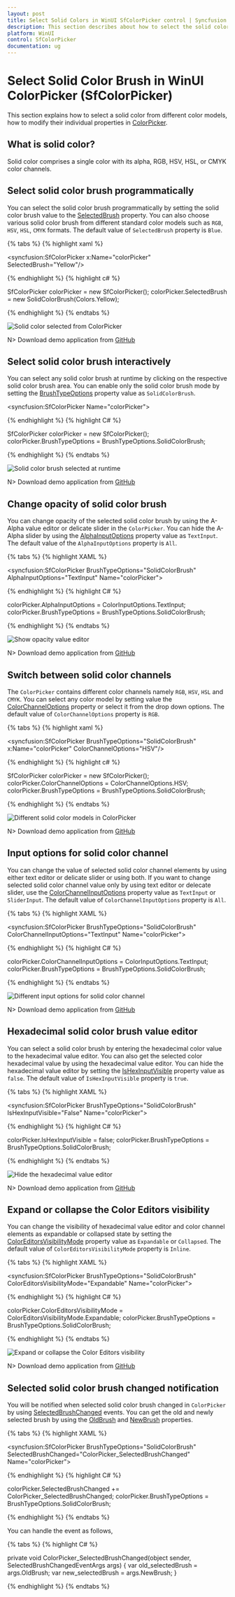 ```yaml
---
layout: post
title: Select Solid Colors in WinUI SfColorPicker control | Syncfusion
description: This section describes about how to select the solid color brush in the SfColorPicker control and its features.
platform: WinUI
control: SfColorPicker
documentation: ug
---
```


# Select Solid Color Brush in WinUI ColorPicker (SfColorPicker)

This section explains how to select a solid color from different color models, how to modify their individual properties in [ColorPicker](https://help.syncfusion.com/cr/winUI/Syncfusion.UI.Xaml.Editors.SfColorPicker.html).

## What is solid color?

Solid color comprises a single color with its alpha, RGB, HSV, HSL, or CMYK color channels.

## Select solid color brush programmatically

You can select the solid color brush programmatically by setting the solid color brush value to the [SelectedBrush](https://help.syncfusion.com/cr/winUI/Syncfusion.UI.Xaml.Editors.SfColorPicker.html#Syncfusion_UI_Xaml_Editors_SfColorPicker_SelectedBrush) property. You can also choose various solid color brush from different standard color models such as `RGB`, `HSV`, `HSL`, `CMYK` formats. The default value of `SelectedBrush` property is `Blue`.

{% tabs %}
{% highlight xaml %}

 <syncfusion:SfColorPicker x:Name="colorPicker"
                           SelectedBrush="Yellow"/>

{% endhighlight %}
{% highlight c# %}

SfColorPicker colorPicker = new SfColorPicker();
colorPicker.SelectedBrush = new SolidColorBrush(Colors.Yellow);

{% endhighlight %}
{% endtabs %}

![Solid color selected from ColorPicker](Getting-Started_images/select_Solidcolor.png)

N> Download demo application from [GitHub](https://github.com/SyncfusionExamples/syncfusion-winui-colorpicker-examples/tree/master/Samples/SelectSolidColors)

## Select solid color brush interactively

You can select any solid color brush at runtime by clicking on the respective solid color brush area. You can enable only the solid color brush mode by setting the [BrushTypeOptions](https://help.syncfusion.com/cr/winui/Syncfusion.UI.Xaml.Editors.SfColorPicker.html#Syncfusion_UI_Xaml_Editors_SfColorPicker_BrushTypeOptions) property value as `SolidColorBrush`.

<syncfusion:SfColorPicker Name="colorPicker">

{% endhighlight %}
{% highlight C# %}

SfColorPicker colorPicker = new SfColorPicker();
colorPicker.BrushTypeOptions = BrushTypeOptions.SolidColorBrush;

{% endhighlight %}
{% endtabs %}

![Solid color brush selected at runtime](Getting-Started_images/Solidcolor.png)

N> Download demo application from [GitHub](https://github.com/SyncfusionExamples/syncfusion-winui-colorpicker-examples/tree/master/Samples/SelectSolidColors)

## Change opacity of solid color brush

You can change opacity of the selected solid color brush by using the A-Alpha value editor or delicate slider in the `ColorPicker`. You can hide the A-Alpha slider by using the [AlphaInputOptions](https://help.syncfusion.com/cr/winUI/Syncfusion.UI.Xaml.Editors.SfColorPicker.html#Syncfusion_UI_Xaml_Editors_SfColorPicker_AlphaInputOptions) property value as `TextInput`. The default value of the `AlphaInputOptions` property is `All`.

{% tabs %}
{% highlight XAML %}

<syncfusion:SfColorPicker BrushTypeOptions="SolidColorBrush"
                          AlphaInputOptions="TextInput"
                          Name="colorPicker">

{% endhighlight %}
{% highlight C# %}

colorPicker.AlphaInputOptions = ColorInputOptions.TextInput;
colorPicker.BrushTypeOptions = BrushTypeOptions.SolidColorBrush;

{% endhighlight %}
{% endtabs %}

![Show opacity value editor](Getting-Started_images/AlphaInputOptions.png)

N> Download demo application from [GitHub](https://github.com/SyncfusionExamples/syncfusion-winui-colorpicker-examples/tree/master/Samples/SelectSolidColors)

## Switch between solid color channels

The `ColorPicker` contains different color channels namely `RGB`, `HSV`, `HSL` and `CMYK`. You can select any color model by setting value the [ColorChannelOptions](https://help.syncfusion.com/cr/winUI/Syncfusion.UI.Xaml.Editors.SfColorPicker.html#Syncfusion_UI_Xaml_Editors_SfColorPicker_ColorChannelOptions) property or select it from the drop down options. The default value of `ColorChannelOptions` property is `RGB`.

{% tabs %}
{% highlight xaml %}

 <syncfusion:SfColorPicker BrushTypeOptions="SolidColorBrush"
                           x:Name="colorPicker"
                           ColorChannelOptions="HSV"/>

{% endhighlight %}
{% highlight c# %}

SfColorPicker colorPicker = new SfColorPicker();
colorPicker.ColorChannelOptions = ColorChannelOptions.HSV;
colorPicker.BrushTypeOptions = BrushTypeOptions.SolidColorBrush;

{% endhighlight %}
{% endtabs %}

![Different solid color models in ColorPicker](Select_Solid_Colors_images/ColorChannels.gif)

N> Download demo application from [GitHub](https://github.com/SyncfusionExamples/syncfusion-winui-colorpicker-examples/tree/master/Samples/SelectSolidColors)

## Input options for solid color channel

You can change the value of selected solid color channel elements by using either text editor or delicate slider or using both. If you want to change selected solid color channel value only by using text editor or delecate slider, use the [ColorChannelInputOptions](https://help.syncfusion.com/cr/winui/Syncfusion.UI.Xaml.Editors.SfColorPicker.html#Syncfusion_UI_Xaml_Editors_SfColorPicker_ColorChannelInputOptions) property value as `TextInput` or `SliderInput`. The default value of `ColorChannelInputOptions` property is `All`.

{% tabs %}
{% highlight XAML %}

<syncfusion:SfColorPicker BrushTypeOptions="SolidColorBrush"
                          ColorChannelInputOptions="TextInput"
                          Name="colorPicker">

{% endhighlight %}
{% highlight C# %}

colorPicker.ColorChannelInputOptions = ColorInputOptions.TextInput;
colorPicker.BrushTypeOptions = BrushTypeOptions.SolidColorBrush;

{% endhighlight %}
{% endtabs %}

![Different input options for solid color channel](Select_Solid_Colors_images/ColorChannelInputOptions.jpg)

N> Download demo application from [GitHub](https://github.com/SyncfusionExamples/syncfusion-winui-colorpicker-examples/tree/master/Samples/SelectSolidColors)

## Hexadecimal solid color brush value editor

You can select a solid color brush by entering the hexadecimal color value to the hexadecimal value editor. You can also get the selected color hexadecimal value by using the hexadecimal value editor. You can hide the hexadecimal value editor by setting the [IsHexInputVisible](https://help.syncfusion.com/cr/winUI/Syncfusion.UI.Xaml.Editors.SfColorPicker.html#Syncfusion_UI_Xaml_Editors_SfColorPicker_IsHexInputVisible) property value as `false`. The default value of `IsHexInputVisible` property is `true`.

{% tabs %}
{% highlight XAML %}

<syncfusion:SfColorPicker BrushTypeOptions="SolidColorBrush"
                          IsHexInputVisible="False"
                          Name="colorPicker">

{% endhighlight %}
{% highlight C# %}

colorPicker.IsHexInputVisible = false;
colorPicker.BrushTypeOptions = BrushTypeOptions.SolidColorBrush;

{% endhighlight %}
{% endtabs %}

![Hide the hexadecimal value editor](Getting-Started_images/IsHexInputVisible.png)

N> Download demo application from [GitHub](https://github.com/SyncfusionExamples/syncfusion-winui-colorpicker-examples/tree/master/Samples/SelectSolidColors)

## Expand or collapse the Color Editors visibility

You can change the visibility of hexadecimal value editor and color channel elements as expandable or collapsed state by setting the [ColorEditorsVisibilityMode](https://help.syncfusion.com/cr/winui/Syncfusion.UI.Xaml.Editors.SfColorPicker.html#Syncfusion_UI_Xaml_Editors_SfColorPicker_ColorEditorsVisibilityMode) property value as `Expandable` or `Collapsed`. The default value of `ColorEditorsVisibilityMode` property is `Inline`.

{% tabs %}
{% highlight XAML %}

<syncfusion:SfColorPicker BrushTypeOptions="SolidColorBrush"
                          ColorEditorsVisibilityMode="Expandable"
                          Name="colorPicker">

{% endhighlight %}
{% highlight C# %}

colorPicker.ColorEditorsVisibilityMode = ColorEditorsVisibilityMode.Expandable;
colorPicker.BrushTypeOptions = BrushTypeOptions.SolidColorBrush;

{% endhighlight %}
{% endtabs %}

![Expand or collapse the Color Editors visibility](Select_Solid_Colors_images/ColorEditorsVisibilityMode.jpg)

N> Download demo application from [GitHub](https://github.com/SyncfusionExamples/syncfusion-winui-colorpicker-examples/tree/master/Samples/SelectSolidColors)

## Selected solid color brush changed notification

You will be notified when selected solid color brush changed in `ColorPicker` by  using [SelectedBrushChanged](https://help.syncfusion.com/cr/winUI/Syncfusion.UI.Xaml.Editors.SfColorPicker.html#Syncfusion_UI_Xaml_Editors_SfColorPicker_SelectedBrushChanged) events. You can get the old and newly selected brush by using the [OldBrush](https://help.syncfusion.com/cr/winUI/Syncfusion.UI.Xaml.Editors.SelectedBrushChangedEventArgs.html) and [NewBrush](https://help.syncfusion.com/cr/winUI/Syncfusion.UI.Xaml.Editors.SelectedBrushChangedEventArgs.html) properties.

{% tabs %}
{% highlight XAML %}

<syncfusion:SfColorPicker BrushTypeOptions="SolidColorBrush"
                          SelectedBrushChanged="ColorPicker_SelectedBrushChanged"
                          Name="colorPicker">

{% endhighlight %}
{% highlight C# %}

colorPicker.SelectedBrushChanged += ColorPicker_SelectedBrushChanged;
colorPicker.BrushTypeOptions = BrushTypeOptions.SolidColorBrush;

{% endhighlight %}
{% endtabs %}

You can handle the event as follows,

{% tabs %}
{% highlight C# %}

private void ColorPicker_SelectedBrushChanged(object sender, SelectedBrushChangedEventArgs args) {
    var old_selectedBrush = args.OldBrush;
    var new_selectedBrush = args.NewBrush;
}

{% endhighlight %}
{% endtabs %}
